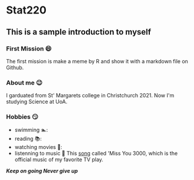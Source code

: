# Stat220
## This is a sample introduction to myself

### First Mission :smile:
The first mission is make a meme by R  and show it with a markdown file on Github. 

### About me :wink:
I garduated from St' Margarets college in Christchurch 2021. Now I'm studying Science at UoA.

### Hobbies :smirk:
- swimming 🏊:
- reading 📚:
- watching movies 🎥:
- listenning to music :musical_note:  This [song](https://youtu.be/pbSji_3prUc) called 'Miss You 3000, which is the official music of my favorite TV play.

**_Keep on going Never give up_**
